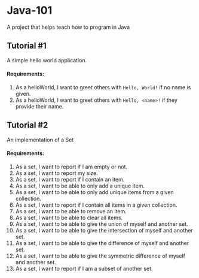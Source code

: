 # Java-101
A project that helps teach how to program in Java

## Tutorial #1
A simple hello world application.

#### Requirements:

1. As a helloWorld, I want to greet others with `Hello, World!` if no name is given.
1. As a helloWorld, I want to greet others with `Hello, <name>!` if they provide their name.

## Tutorial #2
An implementation of a Set

#### Requirements:

1. As a set, I want to report if I am empty or not.
1. As a set, I want to report my size.
1. As a set, I want to report if I contain an item.
1. As a set, I want to be able to only add a unique item.
1. As a set, I want to be able to only add unique items from a given collection.
1. As a set, I want to report if I contain all items in a given collection.
1. As a set, I want to be able to remove an item.
1. As a set, I want to be able to clear all items.
1. As a set, I want to be able to give the union of myself and another set.
1. As a set, I want to be able to give the intersection of myself and another set.
1. As a set, I want to be able to give the difference of myself and another set.
1. As a set, I want to be able to give the symmetric difference of myself and another set.
1. As a set, I want to report if I am a subset of another set.